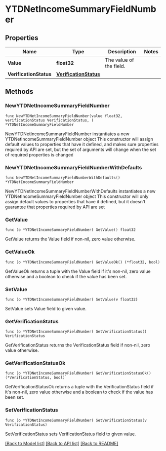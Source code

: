 # YTDNetIncomeSummaryFieldNumber

## Properties

Name | Type | Description | Notes
------------ | ------------- | ------------- | -------------
**Value** | **float32** | The value of the field. | 
**VerificationStatus** | [**VerificationStatus**](VerificationStatus.md) |  | 

## Methods

### NewYTDNetIncomeSummaryFieldNumber

`func NewYTDNetIncomeSummaryFieldNumber(value float32, verificationStatus VerificationStatus, ) *YTDNetIncomeSummaryFieldNumber`

NewYTDNetIncomeSummaryFieldNumber instantiates a new YTDNetIncomeSummaryFieldNumber object
This constructor will assign default values to properties that have it defined,
and makes sure properties required by API are set, but the set of arguments
will change when the set of required properties is changed

### NewYTDNetIncomeSummaryFieldNumberWithDefaults

`func NewYTDNetIncomeSummaryFieldNumberWithDefaults() *YTDNetIncomeSummaryFieldNumber`

NewYTDNetIncomeSummaryFieldNumberWithDefaults instantiates a new YTDNetIncomeSummaryFieldNumber object
This constructor will only assign default values to properties that have it defined,
but it doesn't guarantee that properties required by API are set

### GetValue

`func (o *YTDNetIncomeSummaryFieldNumber) GetValue() float32`

GetValue returns the Value field if non-nil, zero value otherwise.

### GetValueOk

`func (o *YTDNetIncomeSummaryFieldNumber) GetValueOk() (*float32, bool)`

GetValueOk returns a tuple with the Value field if it's non-nil, zero value otherwise
and a boolean to check if the value has been set.

### SetValue

`func (o *YTDNetIncomeSummaryFieldNumber) SetValue(v float32)`

SetValue sets Value field to given value.


### GetVerificationStatus

`func (o *YTDNetIncomeSummaryFieldNumber) GetVerificationStatus() VerificationStatus`

GetVerificationStatus returns the VerificationStatus field if non-nil, zero value otherwise.

### GetVerificationStatusOk

`func (o *YTDNetIncomeSummaryFieldNumber) GetVerificationStatusOk() (*VerificationStatus, bool)`

GetVerificationStatusOk returns a tuple with the VerificationStatus field if it's non-nil, zero value otherwise
and a boolean to check if the value has been set.

### SetVerificationStatus

`func (o *YTDNetIncomeSummaryFieldNumber) SetVerificationStatus(v VerificationStatus)`

SetVerificationStatus sets VerificationStatus field to given value.



[[Back to Model list]](../README.md#documentation-for-models) [[Back to API list]](../README.md#documentation-for-api-endpoints) [[Back to README]](../README.md)


